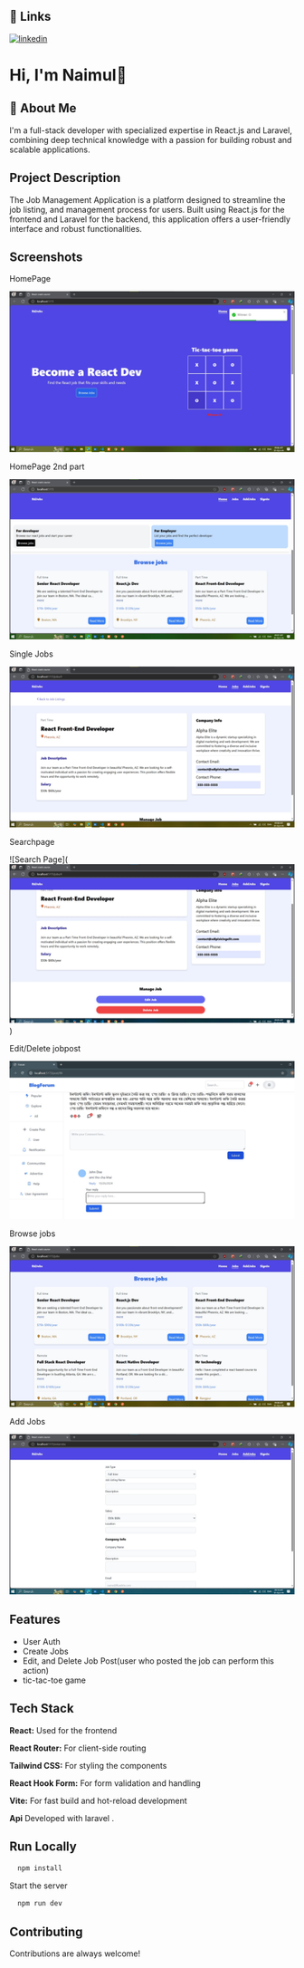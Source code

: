 
## 🔗 Links

[![linkedin](https://img.shields.io/badge/linkedin-0A66C2?style=for-the-badge&logo=linkedin&logoColor=white)](https://www.linkedin.com/in/root07)



# Hi, I'm Naimul👋


## 🚀 About Me
I'm a full-stack developer with specialized expertise in React.js and Laravel, combining deep technical knowledge with a passion for building robust and scalable applications.

## Project Description

The Job Management Application is a  platform designed to streamline the job listing, and management process for users. Built using React.js for the frontend and Laravel for the backend, this application offers a user-friendly interface and robust functionalities.


## Screenshots
HomePage

![HomePage](https://github.com/Naimul07/Project_picture/blob/main/React%20Jobs.jpg?raw=true)

HomePage 2nd part

![HomePage](https://github.com/Naimul07/Project_picture/blob/main/React%20Job2.jpg?raw=true)

Single Jobs

![Single Jobs](https://github.com/Naimul07/Project_picture/blob/main/Single%20Jobs.jpg?raw=true)

Searchpage

![Search Page](![alt text](image.png))

Edit/Delete jobpost

![Edit/Delete jobpost](https://github.com/Naimul07/Project_picture/blob/main/Comment.jpg?raw=true)

Browse jobs

![Browse jobs](https://github.com/Naimul07/Project_picture/blob/main/Browse%20Jobs.jpg?raw=true)

Add Jobs

![Add jobs}](https://github.com/Naimul07/Project_picture/blob/main/Add%20jobs.jpg?raw=true)


## Features

- User Auth
- Create Jobs
- Edit, and Delete Job Post(user who posted the job can perform this action)
- tic-tac-toe game



## Tech Stack

**React:** Used for the frontend

**React Router:** For client-side routing

**Tailwind CSS:** For styling the components 

**React Hook Form:** For form validation and handling

**Vite:** For fast build and hot-reload development

**Api** Developed with laravel .

## Run Locally


```bash
  npm install
```

Start the server

```bash
  npm run dev
```


## Contributing

Contributions are always welcome!



